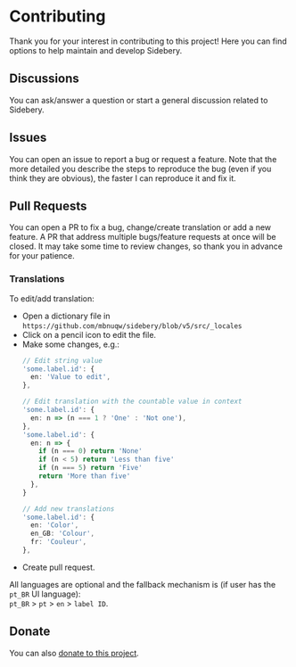 # Contributing

Thank you for your interest in contributing to this project! Here you can find options to help maintain and develop Sidebery.


## Discussions

You can ask/answer a question or start a general discussion related to Sidebery.


## Issues

You can open an issue to report a bug or request a feature. Note that the more detailed you describe the steps to reproduce the bug (even if you think they are obvious), the faster I can reproduce it and fix it.


## Pull Requests

You can open a PR to fix a bug, change/create translation or add a new feature. A PR that address multiple bugs/feature requests at once will be closed. It may take some time to review changes, so thank you in advance for your patience.

### Translations

To edit/add translation:
- Open a dictionary file in `https://github.com/mbnuqw/sidebery/blob/v5/src/_locales`
- Click on a pencil icon to edit the file.
- Make some changes, e.g.:
  ```ts
  // Edit string value
  'some.label.id': {
    en: 'Value to edit',
  },

  // Edit translation with the countable value in context
  'some.label.id': {
    en: n => (n === 1 ? 'One' : 'Not one'),
  },
  'some.label.id': {
    en: n => {
      if (n === 0) return 'None'
      if (n < 5) return 'Less than five'
      if (n === 5) return 'Five'
      return 'More than five'
    },
  }

  // Add new translations
  'some.label.id': {
    en: 'Color',
    en_GB: 'Colour',
    fr: 'Couleur',
  },
  ```
- Create pull request.

All languages are optional and the fallback mechanism is (if user has the `pt_BR` UI language):  
`pt_BR` > `pt` > `en` > `label ID`.


## Donate

You can also [donate to this project](./DONATE.md).
